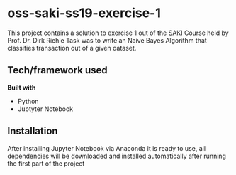 # oss-saki-ss19-exercise-1
This project contains a solution to exercise 1 out of the SAKI Course held by Prof. Dr. Dirk Riehle
Task was to write an Naive Bayes Algorithm that classifies transaction out of a given dataset.

## Tech/framework used

**Built with**
- Python
- Juptyter Notebook

## Installation
After installing Jupyter Notebook via Anaconda it is ready to use, all dependencies will be downloaded and installed automatically after running the first part of the project